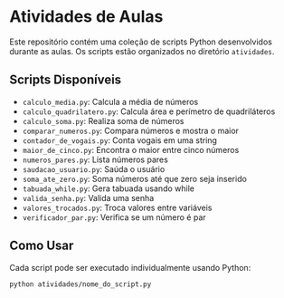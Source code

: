 # Atividades de Aulas

Este repositório contém uma coleção de scripts Python desenvolvidos durante as aulas. Os scripts estão organizados no diretório `atividades`.

## Scripts Disponíveis

- `calculo_media.py`: Calcula a média de números
- `calculo_quadrilatero.py`: Calcula área e perímetro de quadriláteros
- `calculo_soma.py`: Realiza soma de números
- `comparar_numeros.py`: Compara números e mostra o maior
- `contador_de_vogais.py`: Conta vogais em uma string
- `maior_de_cinco.py`: Encontra o maior entre cinco números
- `numeros_pares.py`: Lista números pares
- `saudacao_usuario.py`: Saúda o usuário
- `soma_ate_zero.py`: Soma números até que zero seja inserido
- `tabuada_while.py`: Gera tabuada usando while
- `valida_senha.py`: Valida uma senha
- `valores_trocados.py`: Troca valores entre variáveis
- `verificador_par.py`: Verifica se um número é par

## Como Usar

Cada script pode ser executado individualmente usando Python:

```bash
python atividades/nome_do_script.py
```